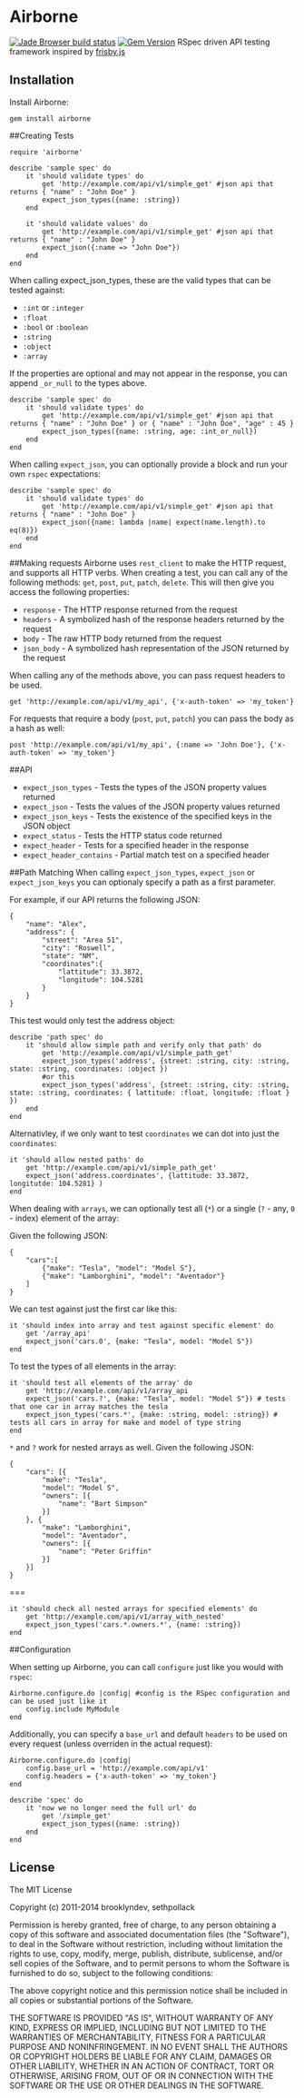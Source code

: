 # Airborne

[![Jade Browser build status](https://travis-ci.org/brooklynDev/airborne.svg?branch=master)](https://travis-ci.org/brooklynDev/airborne)
[![Gem Version](https://badge.fury.io/rb/airborne.svg)](http://badge.fury.io/rb/airborne)
RSpec driven API testing framework inspired by [frisby.js](https://github.com/vlucas/frisby)

## Installation
Install Airborne:

    gem install airborne

##Creating Tests

    require 'airborne'
    
    describe 'sample spec' do
    	it 'should validate types' do
    		get 'http://example.com/api/v1/simple_get' #json api that returns { "name" : "John Doe" } 
    		expect_json_types({name: :string})
    	end
    	
    	it 'should validate values' do 
    	    get 'http://example.com/api/v1/simple_get' #json api that returns { "name" : "John Doe" } 
    	    expect_json({:name => "John Doe"})
    	end
    end

When calling expect_json_types, these are the valid types that can be tested against:

* `:int` or `:integer`
* `:float`
* `:bool` or `:boolean`
* `:string`
* `:object`
* `:array`

If the properties are optional and may not appear in the response, you can append `_or_null` to the types above.
    
    describe 'sample spec' do
        it 'should validate types' do
            get 'http://example.com/api/v1/simple_get' #json api that returns { "name" : "John Doe" } or { "name" : "John Doe", "age" : 45 }
            expect_json_types({name: :string, age: :int_or_null})
        end
    end
    
When calling `expect_json`, you can optionally provide a block and run your own `rspec` expectations:

    describe 'sample spec' do
        it 'should validate types' do
            get 'http://example.com/api/v1/simple_get' #json api that returns { "name" : "John Doe" }
            expect_json({name: lambda |name| expect(name.length).to eq(8)})
        end
    end
    

##Making requests
Airborne uses `rest_client` to make the HTTP request, and supports all HTTP verbs. When creating a test, you can call any of the following methods: `get`, `post`, `put`, `patch`, `delete`. This will then give you access the following properties:

* `response` - The HTTP response returned from the request
* `headers` - A symbolized hash of the response headers returned by the request
* `body` - The raw HTTP body returned from the request
* `json_body` - A symbolized hash representation of the JSON returned by the request

When calling any of the methods above, you can pass request headers to be used. 

    get 'http://example.com/api/v1/my_api', {'x-auth-token' => 'my_token'}

For requests that require a body (`post`, `put`, `patch`) you can pass the body as a hash as well:
    
    post 'http://example.com/api/v1/my_api', {:name => 'John Doe'}, {'x-auth-token' => 'my_token'}
    
##API
* `expect_json_types` - Tests the types of the JSON property values returned
* `expect_json` - Tests the values of the JSON property values returned
* `expect_json_keys` - Tests the existence of the specified keys in the JSON object
* `expect_status` - Tests the HTTP status code returned
* `expect_header` - Tests for a specified header in the response
* `expect_header_contains` - Partial match test on a specified header

##Path Matching
When calling `expect_json_types`, `expect_json` or `expect_json_keys` you can optionaly specify a path as a first parameter. 

For example, if our API returns the following JSON:

    {
    	"name": "Alex",
    	"address": {
    		"street": "Area 51",
    		"city": "Roswell",
    		"state": "NM",
    		"coordinates":{
    			"lattitude": 33.3872,
    			"longitude": 104.5281 
    		}
    	}
    }
    
This test would only test the address object:
    
    describe 'path spec' do
    	it 'should allow simple path and verify only that path' do
    		get 'http://example.com/api/v1/simple_path_get'
    		expect_json_types('address', {street: :string, city: :string, state: :string, coordinates: :object })
    		#or this
    		expect_json_types('address', {street: :string, city: :string, state: :string, coordinates: { lattitude: :float, longitude: :float } })
	    end
    end

Alternativley, if we only want to test `coordinates` we can dot into just the `coordinates`:

	it 'should allow nested paths' do
		get 'http://example.com/api/v1/simple_path_get'
		expect_json('address.coordinates', {lattitude: 33.3872, longitutde: 104.5281} )		
	end

When dealing with `arrays`, we can optionally test all (`*`) or a single (`?` - any, `0` - index) element of the array:

Given the following JSON:

    {
    	"cars":[
    		{"make": "Tesla", "model": "Model S"},
    		{"make": "Lamborghini", "model": "Aventador"}
    	]
    }

We can test against just the first car like this:

	it 'should index into array and test against specific element' do 
		get '/array_api'
		expect_json('cars.0', {make: "Tesla", model: "Model S"})
	end

To test the types of all elements in the array:

	it 'should test all elements of the array' do 
		get 'http://example.com/api/v1/array_api
		expect_json('cars.?', {make: "Tesla", model: "Model S"}) # tests that one car in array matches the tesla
		expect_json_types('cars.*', {make: :string, model: :string}) # tests all cars in array for make and model of type string
	end
	
`*` and `?` work for nested arrays as well. Given the following JSON:

    {
    	"cars": [{
    		"make": "Tesla",
    		"model": "Model S",
    		"owners": [{
    			"name": "Bart Simpson"
    		}]
    	}, {
    		"make": "Lamborghini",
    		"model": "Aventador",
    		"owners": [{
    			"name": "Peter Griffin"
    		}]
    	}]
    }

===

    it 'should check all nested arrays for specified elements' do
		get 'http://example.com/api/v1/array_with_nested'
		expect_json_types('cars.*.owners.*', {name: :string})
	end
    

##Configuration

When setting up Airborne, you can call `configure` just like you would with `rspec`:

    Airborne.configure.do |config| #config is the RSpec configuration and can be used just like it
        config.include MyModule
    end

Additionally, you can specify a `base_url` and default `headers` to be used on every request (unless overriden in the actual request):

    Airborne.configure.do |config|
        config.base_url = 'http://example.com/api/v1'
        config.headers = {'x-auth-token' => 'my_token'}
    end
    
    describe 'spec' do
        it 'now we no longer need the full url' do
            get '/simple_get'
            expect_json_types({name: :string})
        end
    end

## License 

The MIT License

Copyright (c) 2011-2014 brooklyndev, sethpollack

Permission is hereby granted, free of charge, to any person obtaining a copy of this software and associated documentation files (the "Software"), to deal in the Software without restriction, including without limitation the rights to use, copy, modify, merge, publish, distribute, sublicense, and/or sell copies of the Software, and to permit persons to whom the Software is furnished to do so, subject to the following conditions:

The above copyright notice and this permission notice shall be included in all copies or substantial portions of the Software.

THE SOFTWARE IS PROVIDED "AS IS", WITHOUT WARRANTY OF ANY KIND, EXPRESS OR IMPLIED, INCLUDING BUT NOT LIMITED TO THE WARRANTIES OF MERCHANTABILITY, FITNESS FOR A PARTICULAR PURPOSE AND NONINFRINGEMENT. IN NO EVENT SHALL THE AUTHORS OR COPYRIGHT HOLDERS BE LIABLE FOR ANY CLAIM, DAMAGES OR OTHER LIABILITY, WHETHER IN AN ACTION OF CONTRACT, TORT OR OTHERWISE, ARISING FROM, OUT OF OR IN CONNECTION WITH THE SOFTWARE OR THE USE OR OTHER DEALINGS IN THE SOFTWARE.